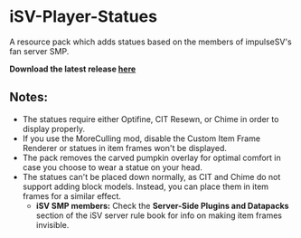 # iSV-Player-Statues
A resource pack which adds statues based on the members of impulseSV's fan server SMP.

**Download the latest release [here](https://github.com/DJChaos42/iSV-Player-Statues/releases/download/1.0.1/iSV-Player-Statues-1.20.x-1.0.1.zip)**

## Notes:
- The statues require either Optifine, CIT Resewn, or Chime in order to display properly.
- If you use the MoreCulling mod, disable the Custom Item Frame Renderer or statues in item frames won't be displayed.
- The pack removes the carved pumpkin overlay for optimal comfort in case you choose to wear a statue on your head.
- The statues can't be placed down normally, as CIT and Chime do not support adding block models. Instead, you can place them in item frames for a similar effect.
  - **iSV SMP members:** Check the **Server-Side Plugins and Datapacks** section of the iSV server rule book for info on making item frames invisible.
